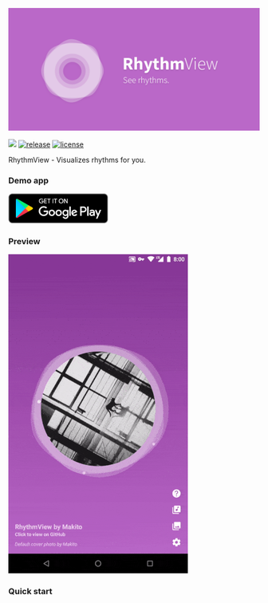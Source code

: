 

![banner](art/banner.png)

[![](https://jitpack.io/v/SumiMakito/RhythmView.svg)](https://jitpack.io/#SumiMakito/RhythmView)
[![release](https://img.shields.io/github/release/SumiMakito/RhythmView.svg)](https://github.com/SumiMakito/RhythmView/releases/latest)
[![license](https://img.shields.io/github/license/SumiMakito/RhythmView.svg)](https://github.com/SumiMakito/RhythmView/blob/master/LICENSE)



RhythmView - Visualizes rhythms for you.



### Demo app

<a href="https://play.google.com/store/apps/details?id=com.github.sumimakito.rhythmview" target="_blank"><img src="art/play_store_badge.png" alt="Google Play Store" width="200"></a>



### Preview

![preview](art/preview.gif)



### Quick start

